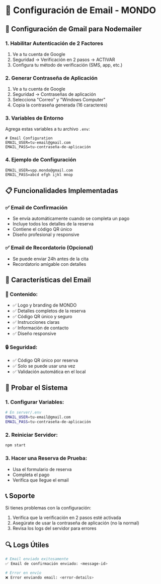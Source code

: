 # 📧 Configuración de Email - MONDO

## 🔧 Configuración de Gmail para Nodemailer

### **1. Habilitar Autenticación de 2 Factores**
1. Ve a tu cuenta de Google
2. Seguridad → Verificación en 2 pasos → ACTIVAR
3. Configura tu método de verificación (SMS, app, etc.)

### **2. Generar Contraseña de Aplicación**
1. Ve a tu cuenta de Google
2. Seguridad → Contraseñas de aplicación
3. Selecciona "Correo" y "Windows Computer"
4. Copia la contraseña generada (16 caracteres)

### **3. Variables de Entorno**
Agrega estas variables a tu archivo `.env`:

```env
# Email Configuration
EMAIL_USER=tu-email@gmail.com
EMAIL_PASS=tu-contraseña-de-aplicación
```

### **4. Ejemplo de Configuración**
```env
EMAIL_USER=vpp.mondo@gmail.com
EMAIL_PASS=abcd efgh ijkl mnop
```

## 📋 Funcionalidades Implementadas

### **✅ Email de Confirmación**
- Se envía automáticamente cuando se completa un pago
- Incluye todos los detalles de la reserva
- Contiene el código QR único
- Diseño profesional y responsive

### **✅ Email de Recordatorio** (Opcional)
- Se puede enviar 24h antes de la cita
- Recordatorio amigable con detalles

## 🎨 Características del Email

### **📧 Contenido:**
- ✅ Logo y branding de MONDO
- ✅ Detalles completos de la reserva
- ✅ Código QR único y seguro
- ✅ Instrucciones claras
- ✅ Información de contacto
- ✅ Diseño responsive

### **🔒 Seguridad:**
- ✅ Código QR único por reserva
- ✅ Solo se puede usar una vez
- ✅ Validación automática en el local

## 🚀 Probar el Sistema

### **1. Configurar Variables:**
```bash
# En server/.env
EMAIL_USER=tu-email@gmail.com
EMAIL_PASS=tu-contraseña-de-aplicación
```

### **2. Reiniciar Servidor:**
```bash
npm start
```

### **3. Hacer una Reserva de Prueba:**
- Usa el formulario de reserva
- Completa el pago
- Verifica que llegue el email

## 📞 Soporte

Si tienes problemas con la configuración:
1. Verifica que la verificación en 2 pasos esté activada
2. Asegúrate de usar la contraseña de aplicación (no la normal)
3. Revisa los logs del servidor para errores

## 🔍 Logs Útiles

```bash
# Email enviado exitosamente
✅ Email de confirmación enviado: <message-id>

# Error en envío
❌ Error enviando email: <error-details>
``` 